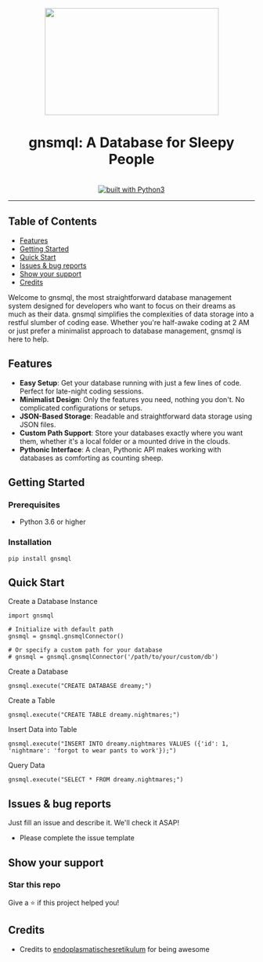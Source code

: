 <div align="center">
<img src="![gnsmql](https://github.com/SimonRenggli1/GNSMQL/assets/96227533/c735f725-8e07-49d2-99ac-38a0a278d622)
" width=355 height=218>
<br/>
<h1>gnsmql: A Database for Sleepy People</h1>
<br/>
  <a href="https://www.python.org/"><img src="https://img.shields.io/badge/built%20with-Python3-green.svg" alt="built with Python3" /></a>
</div>

----------
## Table of Contents
- [Features](#Features)
- [Getting Started](#Getting-Started)
- [Quick Start](#Quick-Start)
- [Issues & bug reports](#Issues--bug-reports)
- [Show your support](#Show-your-support)
- [Credits](#Credits)

Welcome to gnsmql, the most straightforward database management system designed for developers who want to focus on their dreams as much as their data. gnsmql simplifies the complexities of data storage into a restful slumber of coding ease. Whether you're half-awake coding at 2 AM or just prefer a minimalist approach to database management, gnsmql is here to help.

## Features

- **Easy Setup**: Get your database running with just a few lines of code. Perfect for late-night coding sessions.
- **Minimalist Design**: Only the features you need, nothing you don't. No complicated configurations or setups.
- **JSON-Based Storage**: Readable and straightforward data storage using JSON files.
- **Custom Path Support**: Store your databases exactly where you want them, whether it's a local folder or a mounted drive in the clouds.
- **Pythonic Interface**: A clean, Pythonic API makes working with databases as comforting as counting sheep.
## Getting Started
### Prerequisites
- Python 3.6 or higher

### Installation
```pip install gnsmql```

## Quick Start
Create a Database Instance
```
import gnsmql

# Initialize with default path
gnsmql = gnsmql.gnsmqlConnector()

# Or specify a custom path for your database
# gnsmql = gnsmql.gnsmqlConnector('/path/to/your/custom/db')
```

Create a Database
```
gnsmql.execute("CREATE DATABASE dreamy;")
```
Create a Table
```
gnsmql.execute("CREATE TABLE dreamy.nightmares;")
```
Insert Data into Table
```
gnsmql.execute("INSERT INTO dreamy.nightmares VALUES ({'id': 1, 'nightmare': 'forgot to wear pants to work'});")
```
Query Data
```
gnsmql.execute("SELECT * FROM dreamy.nightmares;")
```

## Issues & bug reports
Just fill an issue and describe it. We'll check it ASAP!

- Please complete the issue template

## Show your support
### Star this repo
Give a ⭐️ if this project helped you!

## Credits
- Credits to [endoplasmatischesretikulum](https://github.com/endoplasmatischesretikulum) for being awesome 
